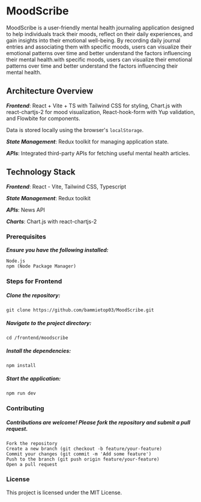 # MoodScribe
 MoodScribe is a user-friendly mental health journaling application designed to help individuals track their moods, reflect on their daily experiences, and gain insights into their emotional well-being. By recording daily journal entries and associating them with specific moods, users can visualize their emotional patterns over time and better understand the factors influencing their mental health.with specific moods, users can visualize their emotional patterns over time and better understand the factors influencing their mental health.

## Architecture Overview
***Frontend***: React + Vite + TS with Tailwind CSS for styling, Chart.js with react-chartjs-2 for mood visualization, React-hook-form with Yup validation, and Flowbite for components.

Data is stored locally using the browser's `localStorage`.

***State Management***: Redux toolkit for managing application state.

***APIs***: Integrated third-party APIs for fetching useful mental health articles.

## Technology Stack
***Frontend***: React - Vite, Tailwind CSS, Typescript



***State Management***: Redux toolkit

***APIs***: News API

***Charts***: Chart.js with react-chartjs-2


### Prerequisites

***Ensure you have the following installed:***

    Node.js
    npm (Node Package Manager)

### Steps for Frontend

##### Clone the repository:
    git clone https://github.com/bammietop03/MoodScribe.git

##### Navigate to the project directory:
    cd /frontend/moodscribe

##### Install the dependencies:
    npm install

##### Start the application:
    npm run dev



### Contributing
##### Contributions are welcome! Please fork the repository and submit a pull request.
    Fork the repository
    Create a new branch (git checkout -b feature/your-feature)
    Commit your changes (git commit -m 'Add some feature')
    Push to the branch (git push origin feature/your-feature)
    Open a pull request

### License
This project is licensed under the MIT License.